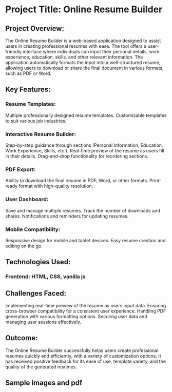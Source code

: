 # Project Title: Online Resume Builder
## Project Overview:

The Online Resume Builder is a web-based application designed to assist users in creating professional resumes with ease. The tool offers a user-friendly interface where individuals can input their personal details, work experience, education, skills, and other relevant information. The application automatically formats the input into a well-structured resume, allowing users to download or share the final document in various formats, such as PDF or Word.

## Key Features:

### Resume Templates:
Multiple professionally designed resume templates.
Customizable templates to suit various job industries.

### Interactive Resume Builder:
Step-by-step guidance through sections (Personal Information, Education, Work Experience, Skills, etc.).
Real-time preview of the resume as users fill in their details.
Drag-and-drop functionality for reordering sections.

### PDF Export:
Ability to download the final resume in PDF, Word, or other formats.
Print-ready format with high-quality resolution.

### User Dashboard:
Save and manage multiple resumes.
Track the number of downloads and shares.
Notifications and reminders for updating resumes.

### Mobile Compatibility:
Responsive design for mobile and tablet devices.
Easy resume creation and editing on the go.

## Technologies Used:

### Frontend: HTML, CSS, vanilla js

## Challenges Faced:
Implementing real-time preview of the resume as users input data.
Ensuring cross-browser compatibility for a consistent user experience.
Handling PDF generation with various formatting options.
Securing user data and managing user sessions effectively.

## Outcome:
The Online Resume Builder successfully helps users create professional resumes quickly and efficiently, with a variety of customization options. It has received positive feedback for its ease of use, template variety, and the quality of the generated resumes.

## Sample images and pdf

